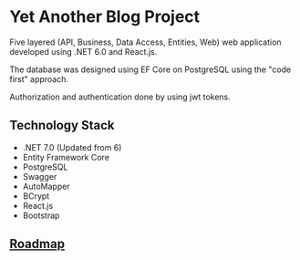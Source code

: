 # Yet Another Blog Project
Five layered (API, Business, Data Access, Entities, Web)
web application developed using .NET 6.0 and React.js.

The database was designed using EF Core on PostgreSQL
using the "code first" approach.

Authorization and authentication done by using jwt tokens.

## Technology Stack
- .NET 7.0 (Updated from 6)
- Entity Framework Core
- PostgreSQL
- Swagger
- AutoMapper
- BCrypt
- React.js
- Bootstrap

## [Roadmap](https://emrecancorapci.notion.site/2ab68479982943d98b7881493277552b?v=7098d35882d94ae4aef5215d901aa53d)
